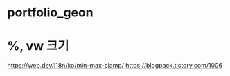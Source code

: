 # portfolio_geon
# %, vw 크기
https://web.dev/i18n/ko/min-max-clamp/
https://blogpack.tistory.com/1006